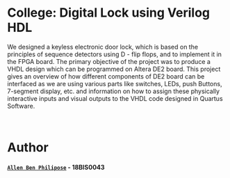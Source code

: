 # College: Digital Lock using Verilog HDL

We designed a keyless electronic door lock, which is based on the principles of sequence detectors using D - flip flops, and to implement it in the FPGA board. The primary objective of the project was to produce a VHDL design which can be programmed on Altera DE2 board. This project gives an overview of how different components of DE2 board can be interfaced as we are using various parts like switches, LEDs, push Buttons, 7-segment display, etc. and information on how to assign these physically interactive inputs and visual outputs to the VHDL code designed in Quartus Software.
  
<br/>
  
# Author

#### [``Allen Ben Philipose``](https://abphilip.me/) - 18BIS0043
